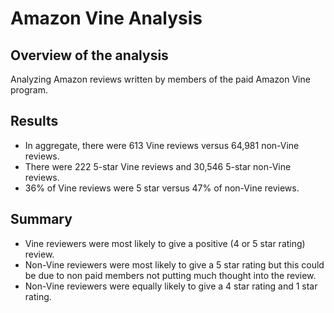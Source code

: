 # Amazon Vine Analysis

## Overview of the analysis

Analyzing Amazon reviews written by members of the paid Amazon Vine program.

## Results

- In aggregate, there were 613 Vine reviews versus 64,981 non-Vine reviews.
- There were 222 5-star Vine reviews and 30,546 5-star non-Vine reviews.
- 36% of Vine reviews were 5 star versus 47% of non-Vine reviews.

## Summary 

- Vine reviewers were most likely to give a positive (4 or 5 star rating) review.
- Non-Vine reviewers were most likely to give a 5 star rating but this could be due to non paid members not putting much thought into the review.
- Non-Vine reviewers were equally likely to give a 4 star rating and 1 star rating.
